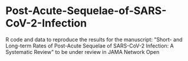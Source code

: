 # Post-Acute-Sequelae-of-SARS-CoV-2-Infection
R code and data to reproduce the results for the manuscript: "Short- and Long-term Rates of Post-Acute Sequelae of SARS-CoV-2 Infection: A Systematic Review" to be under review in JAMA Network Open
